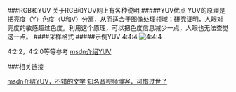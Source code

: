 ###RGB和YUV
关于RGB和YUV网上有各种说明
#####YUV优点
 YUV的原理是把亮度（Y）色度（U和V）分离，从而适合于图像处理领域；研究证明，人眼对亮度的敏感超过色度。利用这个原理，可以把色度信息减少一点，人眼也无法查觉这一点。
####采样格式
#####示例YUV 4:4:4
![4:4:4](https://i-msdn.sec.s-msft.com/dynimg/IC130499.gif)

4:2:2，4:2:0等等参考 [msdn介绍YUV](https://msdn.microsoft.com/en-us/library/aa904813%28VS.80%29.aspx)

###相关链接

[msdn介绍YUV，不错的文字](https://msdn.microsoft.com/en-us/library/aa904813%28VS.80%29.aspx)
[知名音视频博客，可惜过世了](http://blog.csdn.net/leixiaohua1020/article/details/18893769)